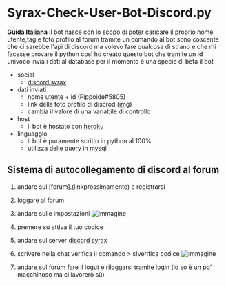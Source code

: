 # Syrax-Check-User-Bot-Discord.py
**Guida Italiana**
il bot nasce con lo scopo di poter caricare il proprio nome utente,tag e foto profilo al forum tramite un comando al bot
sono coscente che ci sarebbe l'api di discord ma volevo fare qualcosa di strano e che mi facesse provare il python
così ho creato questo bot che tramite un id univoco invia i dati al database per il momento è una specie di beta il bot

* social
  * [discord syrax](https://discord.io/SyraxCommunity)  
* dati inviati
  * nome utente + id (Pippoide#5805)
  * link della foto profilo di discrod ([img](https://cdn.discordapp.com/avatars/406544702918230017/154d3ed3745395f8e98e565f9a091e4b.png?size=512))
  * cambia il valore di una variabile di controllo
* host
  * il bot è hostato con [heroku](https://www.heroku.com)
* linguaggio
  * il bot è puramente scritto in python al 100%
  * utilizza delle query in mysql

## Sistema di autocollegamento di discord al forum
1. andare sul [forum].(linkprossimamente) e registrarsi
2. loggare al forum
3. andare sulle impostazioni ![immagine](https://user-images.githubusercontent.com/76634450/138183666-1915f5a5-d62b-4d9f-90c3-9fa1a67574b6.png)
4. premere su attiva il tuo codice
5. andare sul server [discord syrax](https://discord.io/SyraxCommunity)  
6. scrivere nella chat verifica il comando > s!verifica codice ![immagine](https://user-images.githubusercontent.com/76634450/138183993-9914799f-51ec-445c-8fab-4515fed6a9e1.png)

7. andare sul forum fare il logut e riloggarsi tramite login (lo so è un po' macchinoso ma ci lavorerò sù)
